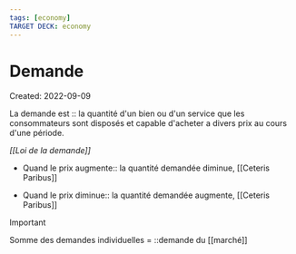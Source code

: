 ```yaml
---
tags: [economy]
TARGET DECK: economy
---
```

# Demande
Created: 2022-09-09

La demande est :: la quantité d'un bien ou d'un service que les consommateurs sont disposés et capable d'acheter a divers prix au cours d'une période.
<!--SR:!2023-11-21,96,210-->

*[[Loi de la demande]]*
- Quand le prix augmente:: la quantité demandée diminue, [[Ceteris Paribus]]
<!--SR:!2024-11-03,549,310-->
- Quand le prix diminue:: la quantité demandée augmente, [[Ceteris Paribus]]
<!--SR:!2024-12-29,577,310-->

> [!important]
> Somme des demandes individuelles = ::demande du [[marché]]
<!--SR:!2023-12-30,316,290-->

